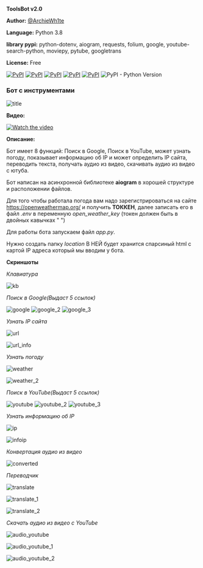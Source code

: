 **ToolsBot v2.0**

**Author:** [@ArchieWh1te](https://t.me/archiewh1te)

**Language:** Python 3.8

**library pypi:** python-dotenv, aiogram, requests, folium, google, youtube-search-python, moviepy, pytube, googletrans

**License:** Free

[![PyPI](https://img.shields.io/pypi/v/folium?label=folium&logo=folium)](https://pypi.org/project/folium/)
[![PyPI](https://img.shields.io/pypi/v/aiogram?label=aiogram&logo=telegram&logoColor=aiogram)](https://pypi.org/project/aiogram/)
[![PyPI](https://img.shields.io/pypi/v/requests?label=requests&logo=requests)](https://pypi.org/project/requests/)
[![PyPI](https://img.shields.io/pypi/v/google?label=google&logo=google&logoColor=yellow)](https://pypi.org/project/google/)
[![PyPI](https://img.shields.io/pypi/v/python-dotenv?label=python-dotenv&logo=python-dotenv)](https://pypi.org/project/python-dotenv/)
![PyPI - Python Version](https://img.shields.io/pypi/pyversions/aiogram?color=green&logo=python&logoColor=green)


### Бот с инструментами

![title](screen/logotoolsbot2.png)

**Видео:**

[![Watch the video](https://img.youtube.com/vi/cKzHc3sCGCw/sddefault.jpg)](https://youtu.be/cKzHc3sCGCw)

**Описание:**

Бот имеет 8 функций: Поиск в Google, Поиск в YouTube, может узнать погоду, показывает информацию об IP и может определить IP сайта, переводить текста, получать аудио из видео, скачивать аудио из видео с ютуба.  

Бот написан на асинхронной библиотеке **aiogram** в хорошей структуре и расположении файлов.

Для того чтобы работала погода вам надо зарегистрироваться на сайте https://openweathermap.org/ и получить **ТОККЕН**, далее записать его в файл *.env* в переменную *open_weather_key* (токен должен быть в двойных кавычках " ")

Для работы бота запускаем файл *app.py*.

Нужно создать папку *location* В НЕЙ будет хранится спарсиный html с картой IP адреса который мы вводим у бота.

**Скриншоты**

*Клавиатура*

![kb](screen/kb_menu.png)

*Поиск в Google(Выдаст 5 ссылок)*

![google](screen/google.png)
![google_2](screen/google_2.png)
![google_3](screen/google_3.png)

*Узнать IP сайта*

![url](screen/URL.png)

![url_info](screen/URL_info.png)

*Узнать погоду*

![weather](screen/weather.png)

![weather_2](screen/weather_info.png)

*Поиск в YouTube(Выдаст 5 ссылок)*

![youtube](screen/youtube.png)
![youtube_2](screen/youtube_2.png)
![youtube_3](screen/youtube_3.png)

*Узнать информацию об IP*

![ip](screen/ip.png)

![infoip](screen/ip_info.png)

*Конвертация аудио из видео*

![converted](screen/converted.png)

*Переводчик*

![translate](screen/menu_translate.png)

![translate_1](screen/translate_1.png)

![translate_2](screen/translate_2.png)

*Скачать аудио из видео с YouTube*

![audio_youtube](screen/audio_youtube.png)

![audio_youtube_1](screen/audio_youtube_2.png)

![audio_youtube_2](screen/audio_youtube_3.png)
